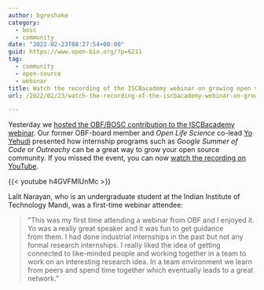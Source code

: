 ```yaml
---
author: bgreshake
category:
  - bosc
  - community
date: "2022-02-23T08:27:54+00:00"
guid: https://www.open-bio.org/?p=6211
tag:
  - community
  - open-source
  - webinar
title: Watch the recording of the ISCBacademy webinar on growing open source communities
url: /2022/02/23/watch-the-recording-of-the-iscbacademy-webinar-on-growing-open-source-communities/

---
```

Yesterday we [hosted the OBF/BOSC contribution to the ISCBacademy webinar](/2022/01/20/iscbacademy-webinar-feb-22-yo-yehudi/). Our former OBF-board member and _Open Life Science_ co-lead [Yo Yehudi](https://twitter.com/yoyehudi/) presented how internship programs such as _Google Summer of Code_ or _Outreachy_ can be a great way to grow your open source community. If you missed the event, you can now [watch the recording on YouTube](https://www.youtube.com/watch?v=h4GVFMlUnMc).

{{< youtube h4GVFMlUnMc >}}

Lalit Narayan, who is an undergraduate student at the Indian Institute of Technology Mandi, was a first-time webinar attendee:

> "This was my first time attending a webinar from OBF and I enjoyed it. Yo was a really great speaker and it was fun to get guidance from them. I had done industrial internships in the past but not any formal research internships. I really liked the idea of getting connected to like-minded people and working together in a team to work on an interesting research idea. In a team environment we learn from peers and spend time together which eventually leads to a great network."
